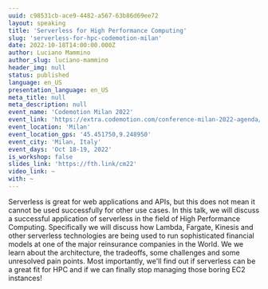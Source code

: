 ```yaml
---
uuid: c98531cb-ace9-4482-a567-63b86d69ee72
layout: speaking
title: 'Serverless for High Performance Computing'
slug: 'serverless-for-hpc-codemotion-milan'
date: 2022-10-18T14:00:00.000Z
author: Luciano Mammino
author_slug: luciano-mammino
header_img: null
status: published
language: en_US
presentation_language: en_US
meta_title: null
meta_description: null
event_name: 'Codemotion Milan 2022'
event_link: 'https://extra.codemotion.com/conference-milan-2022-agenda/'
event_location: 'Milan'
event_location_gps: '45.451750,9.248950'
event_city: 'Milan, Italy'
event_days: 'Oct 18-19, 2022'
is_workshop: false
slides_link: 'https://fth.link/cm22'
video_link: ~
with: ~
---
```


Serverless is great for web applications and APIs, but this does not mean it cannot be used successfully for other use cases. In this talk, we will discuss a successful application of serverless in the field of High Performance Computing. Specifically we will discuss how Lambda, Fargate, Kinesis and other serverless technologies are being used to run sophisticated financial models at one of the major reinsurance companies in the World. We we learn about the architecture, the tradeoffs, some challenges and some unresolved pain points. Most importantly, we'll find out if serverless can be a great fit for HPC and if we can finally stop managing those boring EC2 instances!
